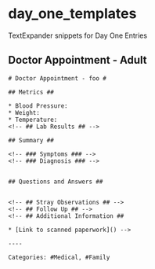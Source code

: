 day_one_templates
=================

TextExpander snippets for Day One Entries


## Doctor Appointment - Adult

    # Doctor Appointment - foo #

    ## Metrics ##

    * Blood Pressure:
    * Weight:
    * Temperature:
    <!-- ## Lab Results ## -->

    ## Summary ##

    <!-- ### Symptoms ### -->
    <!-- ### Diagnosis ### -->


    ## Questions and Answers ##


    <!-- ## Stray Observations ## -->
    <!-- ## Follow Up ## -->
    <!-- ## Additional Information ##

    * [Link to scanned paperwork]() -->

    ----

    Categories: #Medical, #Family